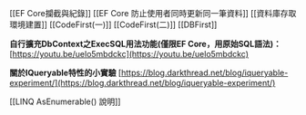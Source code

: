 [[EF Core攔截與紀錄]]
[[EF Core 防止使用者同時更新同一筆資料]]
[[資料庫存取環境建置]]
[[CodeFirst(一)]]
[[CodeFirst(二)]]
[[DBFirst]]


**自行擴充DbContext之ExecSQL用法功能(僅限EF Core，用原始SQL語法)：**
[https://youtu.be/uelo5mbdckc](https://youtu.be/uelo5mbdckc)


**關於IQueryable特性的小實驗**
[https://blog.darkthread.net/blog/iqueryable-experiment/](https://blog.darkthread.net/blog/iqueryable-experiment/)

[[LINQ AsEnumerable() 說明]]